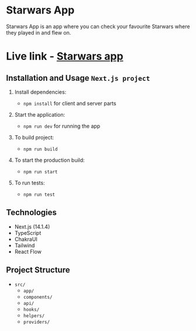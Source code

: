 # Starwars App

Starwars App is an app where you can check your favourite Starwars where they played in and flew on.

# Live link - [Starwars app](https://starwars-iqmw.vercel.app/)

## Installation and Usage `Next.js project`

1. Install dependencies:

   - `npm install` for client and server parts

2. Start the application:
   - `npm run dev` for running the app

3. To build project:
   - `npm run build`

4. To start the production build:
   - `npm run start`

5. To run tests:
   - `npm run test`

## Technologies

- Next.js (14.1.4)
- TypeScript
- ChakraUI
- Tailwind
- React Flow

## Project Structure

- `src/`
  - `app/`
  - `components/`
  - `api/`
  - `hooks/`
  - `helpers/`
  - `providers/`
